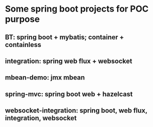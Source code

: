 # Some spring boot projects for POC purpose

## BT: spring boot + mybatis; container + containless

## integration: spring web flux + websocket

## mbean-demo: jmx mbean

## spring-mvc: spring boot web + hazelcast

## websocket-integration: spring boot, web flux, integration, websocket